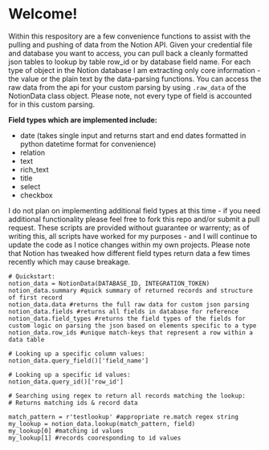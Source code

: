 # Welcome! 

Within this respository are a few convenience functions to assist with the pulling and pushing of data from the Notion API.
Given your credential file and database you want to access, you can pull back a cleanly formatted json tables to lookup by table row_id or by database field name.
For each type of object in the Notion database I am extracting only core information - the value or the plain text by the data-parsing functions.
You can access the raw data from the api for your custom parsing by using `.raw_data` of the NotionData class object.
Please note, not every type of field is accounted for in this custom parsing. 

**Field types which are implemented include:**
- date (takes single input and returns start and end dates formatted in python datetime format for convenience)
- relation
- text
- rich_text
- title
- select
- checkbox

I do not plan on implementing additional field types at this time - if you need additional functionality please feel free to fork this repo and/or submit a pull request.
These scripts are provided without guarantee or warrenty; as of writing this, all scripts have worked for my purposes - and I will continue to update the code as I notice changes within my own projects.
Please note that Notion has tweaked how different field types return data a few times recently which may cause breakage.

```
# Quickstart:
notion_data = NotionData(DATABASE_ID, INTEGRATION_TOKEN)
notion_data.summary #quick summary of returned records and structure of first record
notion_data.data #returns the full raw data for custom json parsing
notion_data.fields #returns all fields in database for reference
notion_data.field_types #returns the field types of the fields for custom logic on parsing the json based on elements specific to a type
notion_data.row_ids #unique match-keys that represent a row within a data table

# Looking up a specific column values:
notion_data.query_field()['field_name']

# Looking up a specific id values: 
notion_data.query_id()['row_id']

# Searching using regex to return all records matching the lookup:
# Returns matching ids & record data

match_pattern = r'testlookup' #appropriate re.match regex string
my_lookup = notion_data.lookup(match_pattern, field)
my_lookup[0] #matching id values
my_lookup[1] #records cooresponding to id values

```
